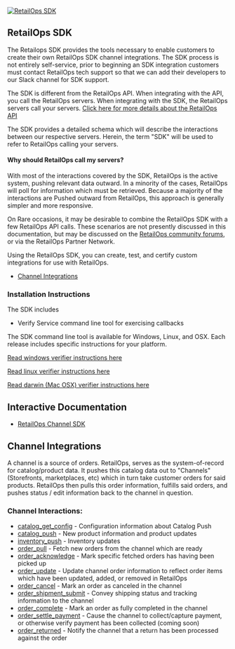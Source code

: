 [![RetailOps SDK](http://cdn2.hubspot.net/hubfs/530512/Image/logo.png)](http://retailops.com)

## RetailOps SDK

The Retailops SDK provides the tools necessary to enable customers to create their own RetailOps SDK channel integrations. The SDK process is not entirely self-service, prior to beginning an SDK integration customers must contact RetailOps tech support so that we can add their developers to our Slack channel for SDK support. 

The SDK is different from the RetailOps API. When integrating with the API, you call the RetailOps servers.
When integrating with the SDK, the RetailOps servers call your servers. [Click here for more details about the RetailOps API](http://help.retailops.com/hc/en-us/articles/206283535-Getting-Started-with-the-RetailOps-API)

The SDK provides a detailed schema which will describe the interactions between our respective servers.
Herein, the term "SDK" will be used to refer to RetailOps calling your servers.

#### Why should RetailOps call my servers?

With most of the interactions covered by the SDK, RetailOps is the active system, pushing relevant data outward.
In a minority of the cases, RetailOps will poll for information which must be retrieved. Because a majority of the interactions are Pushed outward from RetailOps, this approach is generally simpler and more responsive.

On Rare occasions, it may be desirable to combine the RetailOps SDK with a few RetailOps API calls.
These scenarios are not presently discussed in this documentation, but may be discussed on the [RetailOps community forums](http://help.retailops.com/hc/en-us/community/topics), or via the RetailOps Partner Network.

Using the RetailOps SDK, you can create, test, and certify custom integrations for use with RetailOps.

- [Channel Integrations](#channel-integrations)

### Installation Instructions

The SDK includes

 * Verify Service command line tool for exercising callbacks 

The SDK command line tool is available for Windows, Linux, and OSX. Each release includes specific instructions for your platform.

[Read windows verifier instructions here](https://github.com/gudTECH/retailops-sdk/blob/master/verify/README.windows.md)

[Read linux verifier instructions here](https://github.com/gudTECH/retailops-sdk/blob/master/verify/README.linux.md)

[Read darwin (Mac OSX) verifier instructions here](https://github.com/gudTECH/retailops-sdk/blob/master/verify/README.darwin.md)

## Interactive Documentation
- [RetailOps Channel SDK](http://gudtech.github.io/retailops-sdk/v1/channel)

## Channel Integrations

A channel is a source of orders.
RetailOps, serves as the system-of-record for catalog/product data.
It pushes this catalog data out to "Channels" (Storefronts, marketplaces, etc) which in turn take customer orders for said products.
RetailOps then pulls this order information, fulfills said orders, and pushes status / edit information back to the channel in question.

### Channel Interactions:

- [catalog_get_config](http://gudtech.github.io/retailops-sdk/v1/channel/#!/default/post_catalog_get_config_v1) - Configuration information about Catalog Push 
- [catalog_push](http://gudtech.github.io/retailops-sdk/v1/channel/#!/default/post_catalog_push_v1) - New product information and product updates
- [inventory_push](http://gudtech.github.io/retailops-sdk/v1/channel/#!/default/post_inventory_push_v1) - Inventory updates
- [order_pull](http://gudtech.github.io/retailops-sdk/v1/channel/#!/default/post_order_pull_v1) - Fetch new orders from the channel which are ready
- [order_acknowledge](http://gudtech.github.io/retailops-sdk/v1/channel/#!/default/post_order_acknowledge_v1) - Mark specific fetched orders has having been picked up
- [order_update](http://gudtech.github.io/retailops-sdk/v1/channel/#!/default/post_order_update_v1) - Update channel order information to reflect order items which have been updated, added, or removed in RetailOps
- [order_cancel](http://gudtech.github.io/retailops-sdk/v1/channel/#!/default/post_order_cancel_v1) - Mark an order as canceled in the channel
- [order_shipment_submit](http://gudtech.github.io/retailops-sdk/v1/channel/#!/default/post_order_shipment_submit_v1) - Convey shipping status and tracking information to the channel
- [order_complete](http://gudtech.github.io/retailops-sdk/v1/channel/#!/default/post_order_complete_v1) - Mark an order as fully completed in the channel
- [order_settle_payment](http://gudtech.github.io/retailops-sdk/v1/channel/#!/default/post_order_settle_payment_v1) - Cause the channel to collect/capture payment, or otherwise verify payment has been collected (coming soon)
- [order_returned](http://gudtech.github.io/retailops-sdk/v1/channel/#!/default/post_order_returned_v1) - Notify the channel that a return has been processed against the order
